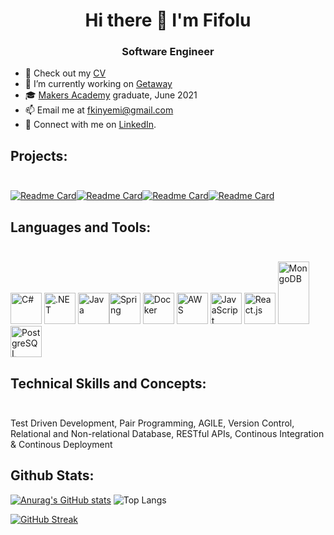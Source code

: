 <H1 align="center"> Hi there 👋 I'm Fifolu </H1>

<h3 align="center"> Software Engineer</h3>


- 🔭 Check out my [CV](https://drive.google.com/file/d/1zOVl0fvkK8Z9olfl5Y-B_48dAG0OeE2t/view?usp=share_link)
- 🔭 I’m currently working on [Getaway](https://github.com/fizzy-fifs/Getaway-BE)
- 🎓 [Makers Academy](https://makers.tech) graduate, June 2021
- 📫 Email me at fkinyemi@gmail.com
- 🔗 Connect with me on [LinkedIn](https://www.linkedin.com/in/fifolu-akinyemi-ab377752/).


## Projects: <br><br>
[![Readme Card](https://github-readme-stats.vercel.app/api/pin/?username=fizzy-fifs&repo=FundedLocal&show_icons=true&theme=tokyonight)](https://github.com/fizzy-fifs/FundedLocal)[![Readme Card](https://github-readme-stats.vercel.app/api/pin/?username=fizzy-fifs&repo=Simple-RAG-Application&show_icons=true&theme=tokyonight)](https://github.com/fizzy-fifs/Simple-RAG-Application)[![Readme Card](https://github-readme-stats.vercel.app/api/pin/?username=fizzy-fifs&repo=Gazebo-Basics&show_icons=true&theme=tokyonight)](https://github.com/fizzy-fifs/Gazebo-Basics)[![Readme Card](https://github-readme-stats.vercel.app/api/pin/?username=fizzy-fifs&repo=NoteApp&show_icons=true&theme=tokyonight)](https://github.com/fizzy-fifs/NoteApp)

## Languages and Tools:<br><br>
<img src="https://cdn.svgporn.com/logos/c-sharp.svg" width="50" height="50" alt="C#"> <img src="https://cdn.svgporn.com/logos/dotnet.svg" width="50" height="50" alt=".NET"> <img src="https://cdn.svgporn.com/logos/java.svg" width="50" height="50" alt="Java"><img src="https://cdn.svgporn.com/logos/spring-icon.svg" width="50" height="50" alt="Spring"> <img src="https://cdn.svgporn.com/logos/docker-icon.svg" width="50" height="50" alt="Docker"> <img src="https://cdn.svgporn.com/logos/aws.svg" width="50" height="50" alt="AWS"> <img src="https://cdn.svgporn.com/logos/javascript.svg" width="50" height="50" alt="JavaScript" /> <img src="https://cdn.svgporn.com/logos/react.svg" width="50" height="50" alt="React.js" /> <img src="https://cdn.svgporn.com/logos/mongodb.svg" width="50" height="100" alt="MongoDB" /> <img src="https://cdn.svgporn.com/logos/postgresql.svg" width="50" height="50" alt="PostgreSQL" />

## Technical Skills and Concepts: <br><br>
Test Driven Development, Pair Programming, AGILE, Version Control, Relational and Non-relational Database, RESTful APIs, Continous Integration & Continous Deployment

## Github Stats:
[![Anurag's GitHub stats](https://github-readme-stats.vercel.app/api?username=fizzy-fifs&count_private=true&show_icons=true&theme=tokyonight)](https://github.com/anuraghazra/github-readme-stats) ![Top Langs](https://github-readme-stats.vercel.app/api/top-langs/?username=fizzy-fifs&langs_count=10&layout=compact) 

[![GitHub Streak](https://github-readme-streak-stats.herokuapp.com/?user=fizzy-fifs&theme=dark)](https://git.io/streak-stats)
